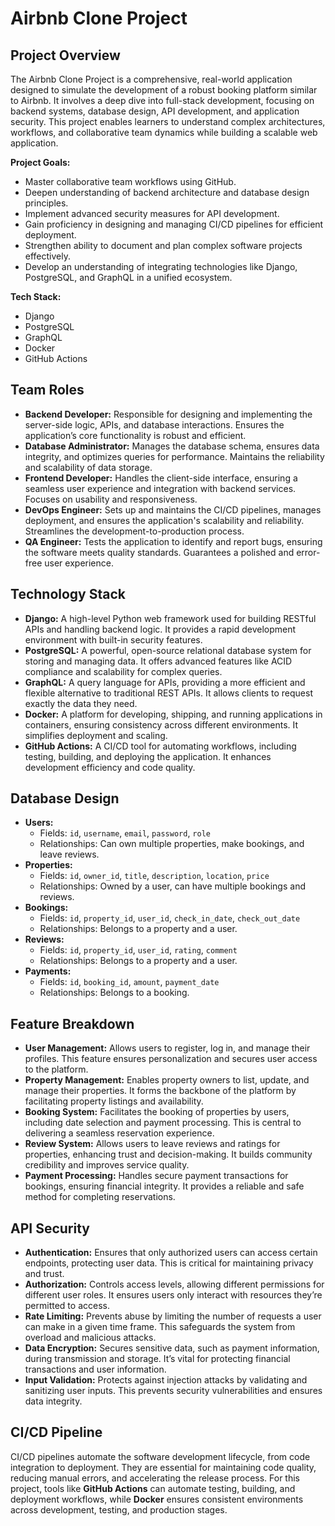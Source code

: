 # Airbnb Clone Project

## Project Overview
The Airbnb Clone Project is a comprehensive, real-world application designed to simulate the development of a robust booking platform similar to Airbnb. It involves a deep dive into full-stack development, focusing on backend systems, database design, API development, and application security. This project enables learners to understand complex architectures, workflows, and collaborative team dynamics while building a scalable web application.

**Project Goals:**
- Master collaborative team workflows using GitHub.
- Deepen understanding of backend architecture and database design principles.
- Implement advanced security measures for API development.
- Gain proficiency in designing and managing CI/CD pipelines for efficient deployment.
- Strengthen ability to document and plan complex software projects effectively.
- Develop an understanding of integrating technologies like Django, PostgreSQL, and GraphQL in a unified ecosystem.

**Tech Stack:**
- Django
- PostgreSQL
- GraphQL
- Docker
- GitHub Actions

## Team Roles
- **Backend Developer:** Responsible for designing and implementing the server-side logic, APIs, and database interactions. Ensures the application’s core functionality is robust and efficient.
- **Database Administrator:** Manages the database schema, ensures data integrity, and optimizes queries for performance. Maintains the reliability and scalability of data storage.
- **Frontend Developer:** Handles the client-side interface, ensuring a seamless user experience and integration with backend services. Focuses on usability and responsiveness.
- **DevOps Engineer:** Sets up and maintains the CI/CD pipelines, manages deployment, and ensures the application's scalability and reliability. Streamlines the development-to-production process.
- **QA Engineer:** Tests the application to identify and report bugs, ensuring the software meets quality standards. Guarantees a polished and error-free user experience.

## Technology Stack
- **Django:** A high-level Python web framework used for building RESTful APIs and handling backend logic. It provides a rapid development environment with built-in security features.
- **PostgreSQL:** A powerful, open-source relational database system for storing and managing data. It offers advanced features like ACID compliance and scalability for complex queries.
- **GraphQL:** A query language for APIs, providing a more efficient and flexible alternative to traditional REST APIs. It allows clients to request exactly the data they need.
- **Docker:** A platform for developing, shipping, and running applications in containers, ensuring consistency across different environments. It simplifies deployment and scaling.
- **GitHub Actions:** A CI/CD tool for automating workflows, including testing, building, and deploying the application. It enhances development efficiency and code quality.

## Database Design
- **Users:** 
  - Fields: `id`, `username`, `email`, `password`, `role`
  - Relationships: Can own multiple properties, make bookings, and leave reviews.
- **Properties:** 
  - Fields: `id`, `owner_id`, `title`, `description`, `location`, `price`
  - Relationships: Owned by a user, can have multiple bookings and reviews.
- **Bookings:** 
  - Fields: `id`, `property_id`, `user_id`, `check_in_date`, `check_out_date`
  - Relationships: Belongs to a property and a user.
- **Reviews:** 
  - Fields: `id`, `property_id`, `user_id`, `rating`, `comment`
  - Relationships: Belongs to a property and a user.
- **Payments:** 
  - Fields: `id`, `booking_id`, `amount`, `payment_date`
  - Relationships: Belongs to a booking.

## Feature Breakdown
- **User Management:** Allows users to register, log in, and manage their profiles. This feature ensures personalization and secures user access to the platform.
- **Property Management:** Enables property owners to list, update, and manage their properties. It forms the backbone of the platform by facilitating property listings and availability.
- **Booking System:** Facilitates the booking of properties by users, including date selection and payment processing. This is central to delivering a seamless reservation experience.
- **Review System:** Allows users to leave reviews and ratings for properties, enhancing trust and decision-making. It builds community credibility and improves service quality.
- **Payment Processing:** Handles secure payment transactions for bookings, ensuring financial integrity. It provides a reliable and safe method for completing reservations.

## API Security
- **Authentication:** Ensures that only authorized users can access certain endpoints, protecting user data. This is critical for maintaining privacy and trust.
- **Authorization:** Controls access levels, allowing different permissions for different user roles. It ensures users only interact with resources they’re permitted to access.
- **Rate Limiting:** Prevents abuse by limiting the number of requests a user can make in a given time frame. This safeguards the system from overload and malicious attacks.
- **Data Encryption:** Secures sensitive data, such as payment information, during transmission and storage. It’s vital for protecting financial transactions and user information.
- **Input Validation:** Protects against injection attacks by validating and sanitizing user inputs. This prevents security vulnerabilities and ensures data integrity.

## CI/CD Pipeline
CI/CD pipelines automate the software development lifecycle, from code integration to deployment. They are essential for maintaining code quality, reducing manual errors, and accelerating the release process. For this project, tools like **GitHub Actions** can automate testing, building, and deployment workflows, while **Docker** ensures consistent environments across development, testing, and production stages.
